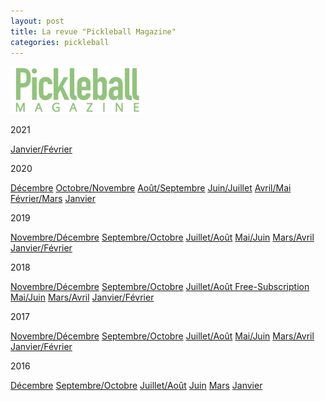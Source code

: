 ```yaml
---
layout: post
title: La revue "Pickleball Magazine"
categories: pickleball
---
```


<a href="https://www.pickleballmagazine.com/"><img src="/images/PBM.webp" width="210"/><a>

2021

[Janvier/Février](https://joom.ag/yZbI)

2020

[Décembre](https://joom.ag/DZOC)
[Octobre/Novembre](https://view.joomag.com/pickleball-magazine-5-5-wd/0142831001601908563)
[Août/Septembre](https://view.joomag.com/pickleball-magazine-5-4-wd/0796073001596546013)
[Juin/Juillet](https://view.joomag.com/pickleball-magazine-5-3/0535200001591185306)
[Avril/Mai](https://view.joomag.com/pickleball-magazine-5-1-wd/0718710001585760150)
[Février/Mars](https://view.joomag.com/pickleball-magazine-5-1/0376439001580415055?short)
[Janvier](https://view.joomag.com/pickleball-magazine-2019-usa-national-championships-wd/0974498001576247207?short)

2019

[Novembre/Décembre](https://view.joomag.com/pickleball-magazine-4-6-wd/0707719001574431789?short)
[Septembre/Octobre](https://view.joomag.com/pickleball-magazine-4-5/0883864001568992442)
[Juillet/Août](https://joom.ag/7Ede)
[Mai/Juin](https://view.joomag.com/pickleball-magazine-4-3/0105769001558461169?short)
[Mars/Avril](https://view.joomag.com/pickleball-magazine-4-2/0247204001553106267?short)
[Janvier/Février](https://view.joomag.com/pickleball-magazine-4-1/0799418001548175725?short)

2018

[Novembre/Décembre](https://view.joomag.com/pickleball-magazine-3-6/0490147001543416712?short)
[Septembre/Octobre](https://view.joomag.com/pickleball-magazine-3-5-wd/0754570001537795905?short&)
[Juillet/Août Free-Subscription](https://view.joomag.com/pickleball-magazine-volume-3-issue-4/0514420001532531278?short)
[Mai/Juin](https://view.joomag.com/pickleball-magazine-3-3/0628904001527088331)
[Mars/Avril](https://joom.ag/5i9Y)
[Janvier/Février](https://view.joomag.com/pickleball-magazine-3-1/0366089001517235112)

2017

[Novembre/Décembre](https://view.joomag.com/pickleball-magazine-2-6/0115552001512155448)
[Septembre/Octobre](https://view.joomag.com/pickleball-magazine-2-5/0913059001505478424)
[Juillet/Août](https://view.joomag.com/pickleball-magazine-2-4/0089459001501245770?short&)
[Mai/Juin](https://view.joomag.com/pickleball-magazine-2-3/0195379001496942362)
[Mars/Avril](https://view.joomag.com/pickleball-magazine-2-2/0893870001492624997?short&)
[Janvier/Février](https://view.joomag.com/pickleball-magazine-2-1/0403293001485959710)

2016

[Décembre](https://joom.ag/zTXW)
[Septembre/Octobre](https://view.joomag.com/pickleball-magazine-1-5/0349859001475158129)
[Juillet/Août](https://joom.ag/KjgQ)
[Juin](https://view.joomag.com/pickleball-magazine-1-3/0735872001464267244)
[Mars](https://view.joomag.com/pickleball-magazine-1-2/0844916001458661443)
[Janvier](https://view.joomag.com/pickleball-magazine-1-1/0710190001452711201?short)

